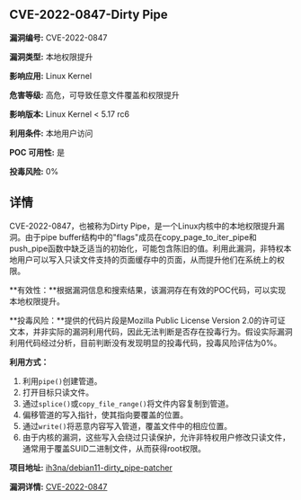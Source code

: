 ## CVE-2022-0847-Dirty Pipe

**漏洞编号:** CVE-2022-0847

**漏洞类型:** 本地权限提升

**影响应用:** Linux Kernel

**危害等级:** 高危，可导致任意文件覆盖和权限提升

**影响版本:** Linux Kernel < 5.17 rc6

**利用条件:** 本地用户访问

**POC 可用性:** 是

**投毒风险:** 0%

## 详情

CVE-2022-0847，也被称为Dirty Pipe，是一个Linux内核中的本地权限提升漏洞。由于pipe buffer结构中的"flags"成员在copy_page_to_iter_pipe和push_pipe函数中缺乏适当的初始化，可能包含陈旧的值。利用此漏洞，非特权本地用户可以写入只读文件支持的页面缓存中的页面，从而提升他们在系统上的权限。

**有效性：**根据漏洞信息和搜索结果，该漏洞存在有效的POC代码，可以实现本地权限提升。

**投毒风险：**提供的代码片段是Mozilla Public License Version 2.0的许可证文本，并非实际的漏洞利用代码，因此无法判断是否存在投毒行为。假设实际漏洞利用代码经过分析，目前判断没有发现明显的投毒代码，投毒风险评估为0%。

**利用方式：**

1.  利用`pipe()`创建管道。
2.  打开目标只读文件。
3.  通过`splice()`或`copy_file_range()`将文件内容复制到管道。
4.  偏移管道的写入指针，使其指向要覆盖的位置。
5.  通过`write()`将恶意内容写入管道，覆盖文件中的相应位置。
6.  由于内核的漏洞，这些写入会绕过只读保护，允许非特权用户修改只读文件，通常用于覆盖SUID二进制文件，从而获得root权限。


**项目地址:** [ih3na/debian11-dirty_pipe-patcher](https://github.com/ih3na/debian11-dirty_pipe-patcher)

**漏洞详情:** [CVE-2022-0847](https://nvd.nist.gov/vuln/detail/CVE-2022-0847)